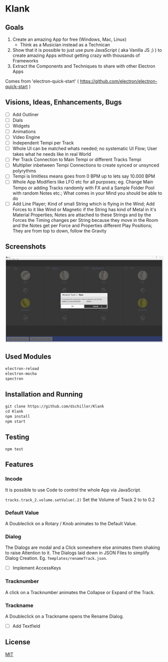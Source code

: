 # Klank

## Goals

1. Create an amazing App for free (Windows, Mac, Linux)
   - Think as a Musician instead as a Technican
2. Show that it is possible to just use pure JavaScript ( aka Vanilla JS ;) ) to create amazing Apps without getting crazy with thousands of Frameworks
3. Extract the Components and Techniques to share with other Electron Apps

Comes from 'electron-quick-start' ( https://github.com/electron/electron-quick-start )

## Visions, Ideas, Enhancements, Bugs

- [ ] Add Outliner
- [ ] Dials
- [ ] Widgets
- [ ] Animations
- [ ] Video Engine
- [ ] Independent Tempi per Track
- [ ] Whole UI can be matched whats needed; no systematic UI Flow; User takes what he needs like in real World
- [ ] Per Track Connection to Main Tempi or different Tracks Tempi
- [ ] Multiplier inbetween Tempi Connections to create synced or unsynced polyrythms
- [ ] Tempi is limitless means goes from 0 BPM up to lets say 10.000 BPM
- [ ] Whole App Modifiers like LFO etc for all purposes; eg. Change Main Tempo or adding Tracks randomly with FX and a Sample Folder Pool with random Notes etc.; What comes in your Mind you should be able to do
- [ ] Add Line Player; Kind of small String which is flying in the Wind; Add Forces to it like Wind or Magnetic if the String has kind of Metal in it's Material Properties; Notes are attached to these Strings and by the Forces the Timing changes per String because they move in the Room and the Notes get per Force and Properties different Play Positions; They are from top to down, follow the Gravity

## Screenshots

![Dialog](https://raw.githubusercontent.com/dschiller/klank/master/docs/dialoga.png)

## Used Modules

```
electron-reload
electron-mocha
spectron
```

## Installation and Running

```
git clone https://github.com/dschiller/Klank
cd Klank
npm install
npm start
```

## Testing

```
npm test
```

## Features

### Incode

It is possible to use Code to control the whole App via JavaScript.

```tracks.track_2.volume.setValue(.2)``` Set the Volume of Track 2 to to 0.2

### Default Value

A Doubleclick on a Rotary / Knob animates to the Default Value.

### Dialog

The Dialogs are modal and a Click somewhere else animates them shaking to raise Attention to it.
The Dialogs laid down in JSON Files to simplify Dialog Creation. Eg. ```Templates/renameTrack.json```.
- [ ] Implement AccessKeys

### Tracknumber

A click on a Tracknumber animates the Collapse or Expand of the Track.

### Trackname

A Doubleclick on a Trackname opens the Rename Dialog.

- [ ] Add Textfield
 
## License

[MIT](LICENSE.md)
